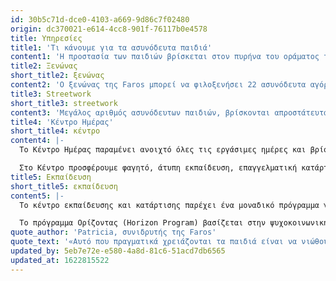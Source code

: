 ```yaml
---
id: 30b5c71d-dce0-4103-a669-9d86c7f02480
origin: dc370021-e614-4cc8-901f-76117b0e4578
title: Υπηρεσίες
title1: 'Τι κάνουμε για τα ασυνόδευτα παιδιά'
content1: 'Η προστασία των παιδιών βρίσκεται στον πυρήνα του οράματος της Faros. Το προσωπικό μας «χτενίζει» τους δρόμους της Αθήνας αναζητώντας, υποστηρίζοντας και τελικά φέρνοντας ασυνόδευτα παιδιά πρόσφυγες σε έναν χώρο όπου θα είναι πραγματικά ασφαλή. Το κέντρο για την οικογένεια βρίσκεται στην καρδιά της πόλης και είναι εύκολα προσβάσιμο. Παρέχουμε ένα ασφαλές περιβάλλον, ζεστά γεύματα και ψυχοκοινωνική υποστήριξη σε 100 αγόρια και εφήβους κάθε εβδομάδα. Ο ξενώνας μας έχει γίνει δεύτερο σπίτι για 22 ασυνόδευτα παιδιά. Τα παιδιά έχουν πρόσβαση σε νομικές υπηρεσίες, εκπαίδευση και επαγγελματική κατάρτιση. Το όραμά μας, ωστόσο, πηγαίνει ακόμη πιο μακριά. Προσπαθούμε να προστατεύσουμε το θεμελιώδες δικαίωμα κάθε παιδιού στην παιδική του ηλικία και να τα εξοπλίσουμε με δεξιότητες ώστε να αντιμετωπίσουν το μέλλον με αυτοπεποίθηση.'
title2: Ξενώνας
short_title2: ξενώνας
content2: 'Ο ξενώνας της Faros μπορεί να φιλοξενήσει 22 ασυνόδευτα αγόρια πρόσφυγες από την ηλικία των 10 έως 18 ετών. Είναι σχεδιασμένος για να παρέχει προστασία και να φιλοξενεί άμεσα παιδιά πρόσφυγες που ζουν σε συνθήκες αστεγίας. Ο ξενώνας παρέχει ένα προσωρινό σπίτι σε ασυνόδευτα παιδιά, εστιάζοντας στην παροχή της καλύτερης δυνατής ατομικής φροντίδας σε κάθε παιδί. Η προσέγγισή μας δίνει ιδιαίτερη έμφαση στη σχέση μας με τα παιδιά. Προσπαθούμε να αποκαταστήσουμε την ομαλότητα της παιδικής και εφηβικής ηλικίας, να τα καθοδηγήσουμε σε κρίσιμες αποφάσεις της ζωής τους και να ενισχύσουμε την περιέργεια και τη δημιουργικότητά τους μέσα από διάφορες δραστηριότητες.'
title3: Streetwork
short_title3: streetwork
content3: 'Μεγάλος αριθμός ασυνόδευτων παιδιών, βρίσκονται απροστάτευτα στους δρόμους ή υπό επισφαλείς συνθήκες διαβίωσης, όπως καταλήψεις ή δημόσια πάρκα. Η ομάδα μας, που αποτελείται από ψυχολόγο, κοινωνικό λειτουργό και διαπολιτισμικό διαμεσολαβητή, αναζητά και εντοπίζει ασυνόδευτα παιδιά, τους παρέχει υποστήριξη και να τους ενημερώσει για τις υπηρεσίες που προσφέρονται στο κέντρο ημέρας.'
title4: 'Κέντρο Ημέρας'
short_title4: κέντρο
content4: |-
  Το Κέντρο Ημέρας παραμένει ανοιχτό όλες τις εργάσιμες ημέρες και βρίσκεται στο κέντρο της Αθήνας, κοντά σε περιοχές όπου συγκεντρώνονται πρόσφυγες. Σκοπός του Κέντρου είναι να προστατεύσει τα ασυνόδευτα παιδιά και τους νέους και να τους παρέχει υποστήριξη και δραστηριότητες που θα τους δώσουν ελπίδα.

  Στο Κέντρο προσφέρουμε φαγητό, άτυπη εκπαίδευση, επαγγελματική κατάρτιση καθώς και ψυχαγωγικές και αθλητικές δραστηριότητες. Το προσωπικό μας απαρτίζεται από κοινωνικούς λειτουργούς, ψυχολόγους, δικηγόρους και διαπολιτισμικούς διαμεσολαβητές -  καθώς και πολυάριθμους εθελοντές -  παρέχοντας υποστήριξη και εξειδικευμένη φροντίδα σε κάθε παιδί.
title5: Εκπαίδευση
short_title5: εκπαίδευση
content5: |-
  Το κέντρο εκπαίδευσης και κατάρτισης παρέχει ένα μοναδικό πρόγραμμα για ασυνόδευτους ανηλίκους και νεαρούς πρόσφυγες. Τα παιδιά διδάσκονται έναν αριθμό δεξιοτήτων (soft skills), που μπορούν να χρησιμοποιηθούν σε όλες τις περιστάσεις της προσωπικής και επαγγελματικής τους ζωής. Παράλληλα, η εκπαίδευσή τους επικεντρώνεται στην εξεύρεση δημιουργικών λύσεων στα προβλήματα, που μπορεί να αντιμετωπίζει κάθε συμμετέχων ή ο περίγυρός του. 

  Το πρόγραμμα Ορίζοντας (Horizon Program) βασίζεται στην ψυχοκοινωνική υποστήριξη και παρέχει στους συμμετέχοντες τα απαραίτητα εφόδια, ώστε να ζήσουν γεμάτες ζωές. Σκοπός του είναι να προσφέρει ευκαιρίες, να αυξήσει την αυτοεκτίμηση των συμμετεχόντων και να δώσει τη δυνατότητα στους νεαρούς πρόσφυγες να συμμετέχουν ενεργά στην κοινωνία. Το πρόγραμμα έχει σχεδιαστεί και υλοποιείται σε συνεργασία με το Τεχνολογικό Ινστιτούτο της Μασαχουσέτης (MIT) D-Lab.
quote_author: 'Patricia, συνιδρυτής της Faros'
quote_text: '«Αυτό που πραγματικά χρειάζονται τα παιδιά είναι να νιώθουν πως τα αγαπούν και πως είναι μοναδικοί για κάποιον. Χρειάζονται να έχουν κάποιον που να τους βοηθά να ανακαλύψουν την αξία τους και να δουν τις δυνατότητές τους».'
updated_by: 5eb7e72e-e580-4a8d-81c6-51acd7db6565
updated_at: 1622815522
---
```

